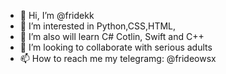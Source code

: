 - 👋 Hi, I’m @fridekk
- 👀 I’m interested in Python,CSS,HTML,
- 🌱 I’m also will learn C# Cotlin, Swift and C++
- 💞️ I’m looking to collaborate with  serious adults
- 📫 How to reach me my telegramg: @frideowsx

<!---
fridekk/fridekk is a ✨ special ✨ repository because its `README.md` (this file) appears on your GitHub profile.
You can click the Preview link to take a look at your changes.
--->
